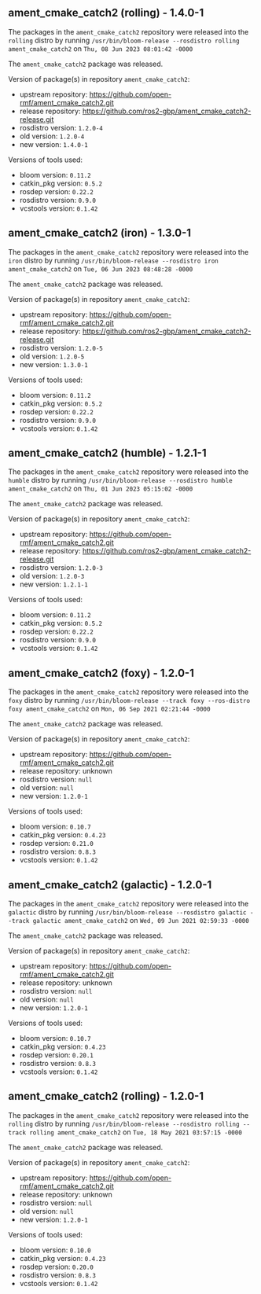 ## ament_cmake_catch2 (rolling) - 1.4.0-1

The packages in the `ament_cmake_catch2` repository were released into the `rolling` distro by running `/usr/bin/bloom-release --rosdistro rolling ament_cmake_catch2` on `Thu, 08 Jun 2023 08:01:42 -0000`

The `ament_cmake_catch2` package was released.

Version of package(s) in repository `ament_cmake_catch2`:

- upstream repository: https://github.com/open-rmf/ament_cmake_catch2.git
- release repository: https://github.com/ros2-gbp/ament_cmake_catch2-release.git
- rosdistro version: `1.2.0-4`
- old version: `1.2.0-4`
- new version: `1.4.0-1`

Versions of tools used:

- bloom version: `0.11.2`
- catkin_pkg version: `0.5.2`
- rosdep version: `0.22.2`
- rosdistro version: `0.9.0`
- vcstools version: `0.1.42`


## ament_cmake_catch2 (iron) - 1.3.0-1

The packages in the `ament_cmake_catch2` repository were released into the `iron` distro by running `/usr/bin/bloom-release --rosdistro iron ament_cmake_catch2` on `Tue, 06 Jun 2023 08:48:28 -0000`

The `ament_cmake_catch2` package was released.

Version of package(s) in repository `ament_cmake_catch2`:

- upstream repository: https://github.com/open-rmf/ament_cmake_catch2.git
- release repository: https://github.com/ros2-gbp/ament_cmake_catch2-release.git
- rosdistro version: `1.2.0-5`
- old version: `1.2.0-5`
- new version: `1.3.0-1`

Versions of tools used:

- bloom version: `0.11.2`
- catkin_pkg version: `0.5.2`
- rosdep version: `0.22.2`
- rosdistro version: `0.9.0`
- vcstools version: `0.1.42`


## ament_cmake_catch2 (humble) - 1.2.1-1

The packages in the `ament_cmake_catch2` repository were released into the `humble` distro by running `/usr/bin/bloom-release --rosdistro humble ament_cmake_catch2` on `Thu, 01 Jun 2023 05:15:02 -0000`

The `ament_cmake_catch2` package was released.

Version of package(s) in repository `ament_cmake_catch2`:

- upstream repository: https://github.com/open-rmf/ament_cmake_catch2.git
- release repository: https://github.com/ros2-gbp/ament_cmake_catch2-release.git
- rosdistro version: `1.2.0-3`
- old version: `1.2.0-3`
- new version: `1.2.1-1`

Versions of tools used:

- bloom version: `0.11.2`
- catkin_pkg version: `0.5.2`
- rosdep version: `0.22.2`
- rosdistro version: `0.9.0`
- vcstools version: `0.1.42`


## ament_cmake_catch2 (foxy) - 1.2.0-1

The packages in the `ament_cmake_catch2` repository were released into the `foxy` distro by running `/usr/bin/bloom-release --track foxy --ros-distro foxy ament_cmake_catch2` on `Mon, 06 Sep 2021 02:21:44 -0000`

The `ament_cmake_catch2` package was released.

Version of package(s) in repository `ament_cmake_catch2`:

- upstream repository: https://github.com/open-rmf/ament_cmake_catch2.git
- release repository: unknown
- rosdistro version: `null`
- old version: `null`
- new version: `1.2.0-1`

Versions of tools used:

- bloom version: `0.10.7`
- catkin_pkg version: `0.4.23`
- rosdep version: `0.21.0`
- rosdistro version: `0.8.3`
- vcstools version: `0.1.42`


## ament_cmake_catch2 (galactic) - 1.2.0-1

The packages in the `ament_cmake_catch2` repository were released into the `galactic` distro by running `/usr/bin/bloom-release --rosdistro galactic --track galactic ament_cmake_catch2` on `Wed, 09 Jun 2021 02:59:33 -0000`

The `ament_cmake_catch2` package was released.

Version of package(s) in repository `ament_cmake_catch2`:

- upstream repository: https://github.com/open-rmf/ament_cmake_catch2.git
- release repository: unknown
- rosdistro version: `null`
- old version: `null`
- new version: `1.2.0-1`

Versions of tools used:

- bloom version: `0.10.7`
- catkin_pkg version: `0.4.23`
- rosdep version: `0.20.1`
- rosdistro version: `0.8.3`
- vcstools version: `0.1.42`


## ament_cmake_catch2 (rolling) - 1.2.0-1

The packages in the `ament_cmake_catch2` repository were released into the `rolling` distro by running `/usr/bin/bloom-release --rosdistro rolling --track rolling ament_cmake_catch2` on `Tue, 18 May 2021 03:57:15 -0000`

The `ament_cmake_catch2` package was released.

Version of package(s) in repository `ament_cmake_catch2`:

- upstream repository: https://github.com/open-rmf/ament_cmake_catch2.git
- release repository: unknown
- rosdistro version: `null`
- old version: `null`
- new version: `1.2.0-1`

Versions of tools used:

- bloom version: `0.10.0`
- catkin_pkg version: `0.4.23`
- rosdep version: `0.20.0`
- rosdistro version: `0.8.3`
- vcstools version: `0.1.42`


